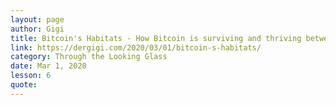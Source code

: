 ```yaml
---
layout: page
author: Gigi
title: Bitcoin's Habitats - How Bitcoin is surviving and thriving between worlds
link: https://dergigi.com/2020/03/01/bitcoin-s-habitats/
category: Through the Looking Glass
date: Mar 1, 2020
lesson: 6
quote: 
---
```

